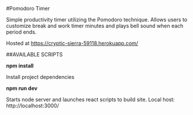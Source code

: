 #Pomodoro Timer

Simple productivity timer utilizing the Pomodoro technique. Allows users to customize break and work timer minutes and plays bell sound when each period ends.

Hosted at https://cryptic-sierra-59118.herokuapp.com/

##AVAILABLE SCRIPTS

**npm install**

Install project dependencies

**npm run dev**

Starts node server and launches react scripts to build site.
Local host: http://localhost:3000/






